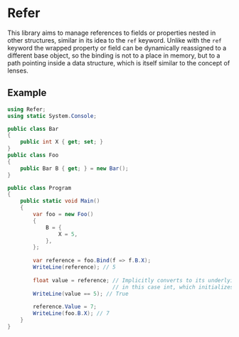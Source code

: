 # Refer

This library aims to manage references to fields or properties nested in other structures, similar in its idea to the `ref` keyword. Unlike with the `ref` keyword the wrapped property or field can be dynamically reassigned to a different base object, so the binding is not to a place in memory, but to a path pointing inside a data structure, which is itself similar to the concept of lenses.

## Example

```c#
using Refer;
using static System.Console;

public class Bar
{
    public int X { get; set; }
}
public class Foo
{
    public Bar B { get; } = new Bar();
}

public class Program
{
    public static void Main()
    {
        var foo = new Foo()
        {
            B = {
                X = 5,
            },
        };
        
        var reference = foo.Bind(f => f.B.X);
        WriteLine(reference); // 5
        
        float value = reference; // Implicitly converts to its underlying type,
                                 // in this case int, which initializes the float value
        WriteLine(value == 5); // True
        
        reference.Value = 7;
        WriteLine(foo.B.X); // 7
    }
}
```
